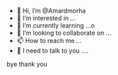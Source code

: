 - 👋 Hi, I’m @Amardmorha
- 👀 I’m interested in ...
- 🌱 I’m currently learning ...o
- 💞️ I’m looking to collaborate on ...
- 📫 How to reach me ...
- 🧝 I need to talk to you ....
<!---how are you doing
Amardmorha/Amardmorha is a ✨ special ✨ repository because its `README.md` (this file) appears on your GitHub profile.
You can click the Preview link to take a look at your changes.
--->bye thank you
